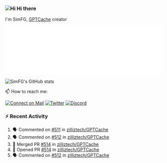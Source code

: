 ### <img src='https://qpluspicture.oss-cn-beijing.aliyuncs.com/6LjjQA/Hi.gif' alt='Hi' width="24"/> Hi there

I'm SimFG, [GPTCache](https://github.com/zilliztech/GPTCache) creator

![Metrics 👋](/metrics.plugin.followup.user.svg)

![SimFG's GitHub stats](https://github-readme-stats.vercel.app/api?username=SimFG&show_icons=true&theme=radical&count_private=true)

📫 How to reach me:

[![Connect on Mail](https://img.shields.io/badge/Ask%20me-anything-1abc9c.svg)](mailto:1142838399@qq.com)
[![Twitter](https://img.shields.io/twitter/follow/FogSim?style=social)](https://twitter.com/FogSim)
[![Discord](https://img.shields.io/discord/1092648432495251507?label=Discord&logo=discord)](https://discord.gg/Q8C6WEjSWV)

### :zap: Recent Activity

<!--START_SECTION:activity-->
1. 🗣 Commented on [#511](https://github.com/zilliztech/GPTCache/issues/511) in [zilliztech/GPTCache](https://github.com/zilliztech/GPTCache)
2. 🗣 Commented on [#512](https://github.com/zilliztech/GPTCache/issues/512) in [zilliztech/GPTCache](https://github.com/zilliztech/GPTCache)
3. 🎉 Merged PR [#514](https://github.com/zilliztech/GPTCache/pull/514) in [zilliztech/GPTCache](https://github.com/zilliztech/GPTCache)
4. 💪 Opened PR [#514](https://github.com/zilliztech/GPTCache/pull/514) in [zilliztech/GPTCache](https://github.com/zilliztech/GPTCache)
5. 🗣 Commented on [#512](https://github.com/zilliztech/GPTCache/issues/512) in [zilliztech/GPTCache](https://github.com/zilliztech/GPTCache)
<!--END_SECTION:activity-->

